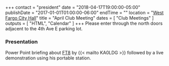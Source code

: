 +++
contact = "president"
date = "2018-04-17T19:00:00-05:00"
publishDate = "2017-01-01T01:00:00-06:00"
endTime = ""
location = "[West Fargo City Hall](/places/west-fargo-city-hall/)"
title = "April Club Meeting"
dates = [ "Club Meetings" ]
outputs = [ "HTML", "Calendar" ]
+++
Please enter through the north
doors adjacent to the 4th Ave E parking lot.

### Presentation

Power Point briefing about
[FT8](https://www.wsjtx.net/home/ft8-mode.html)
by {{< mailto KA0LDG >}} followed by a live
demonstration using his portable station.

